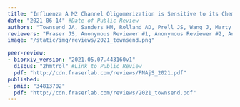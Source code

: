 ```yaml
---
title: "Influenza A M2 Channel Oligomerization is Sensitive to its Chemical Environment"
date: "2021-06-14" #Date of Public Review
authors: "Townsend JA, Sanders HM, Rolland AD, Prell JS, Wang J, Marty MT"
reviewers: "Fraser JS, Anonymous Reviewer #1, Anonymous Reviewer #2, Anonymous Reviewer #3, Anonymous Reviewer #4"
image: "/static/img/reviews/2021_townsend.png"

peer-review:
- biorxiv_version: "2021.05.07.443160v1"
  disqus: "2hmtrol" #Link to Public Review
  pdf: "http://cdn.fraserlab.com/reviews/PNAjS_2021.pdf"
published:
- pmid: "34813702"
  pdf: "http://cdn.fraserlab.com/reviews/2021_townsend.pdf"
---
```

